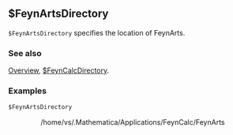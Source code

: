 ## $FeynArtsDirectory

`$FeynArtsDirectory` specifies  the location of FeynArts.

### See also

[Overview](Extra/FeynCalc.md), [\$FeynCalcDirectory](\$FeynCalcDirectory.md).

### Examples

```mathematica
$FeynArtsDirectory
```

$$\text{/home/vs/.Mathematica/Applications/FeynCalc/FeynArts}$$